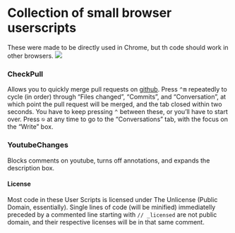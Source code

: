 # Collection of small browser userscripts
These were made to be directly used in Chrome, but th code should work in other browsers.
![](http://i.imgur.com/mTNRrSa.gif)

### CheckPull
Allows you to quickly merge pull requests on [github](https://github.com/). Press <kbd>⌃</kbd><kbd>m</kbd> repeatedly to cycle (in order) through “Files changed”, “Commits”, and “Conversation”, at which point the pull request will be merged, and the tab closed within two seconds. You have to keep pressing <kbd>⌃</kbd> between these, or you’ll have to start over. Press <kbd>⎋</kbd> at any time to go to the “Conversations” tab, with the focus on the “Write” box.

### YoutubeChanges
Blocks comments on youtube, turns off annotations, and expands the description box.

#### License
Most code in these User Scripts is licensed under The Unlicense (Public Domain, essentially). Single lines of code (will be minified) immediatelly preceded by a commented line starting with `// _licensed` are not public domain, and their respective licenses will be in that same comment.
